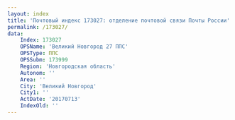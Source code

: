 ```yaml
---
layout: index
title: 'Почтовый индекс 173027: отделение почтовой связи Почты России'
permalink: /173027/
data:
    Index: 173027
    OPSName: 'Великий Новгород 27 ППС'
    OPSType: ППС
    OPSSubm: 173999
    Region: 'Новгородская область'
    Autonom: ''
    Area: ''
    City: 'Великий Новгород'
    City1: ''
    ActDate: '20170713'
    IndexOld: ''
---
```

